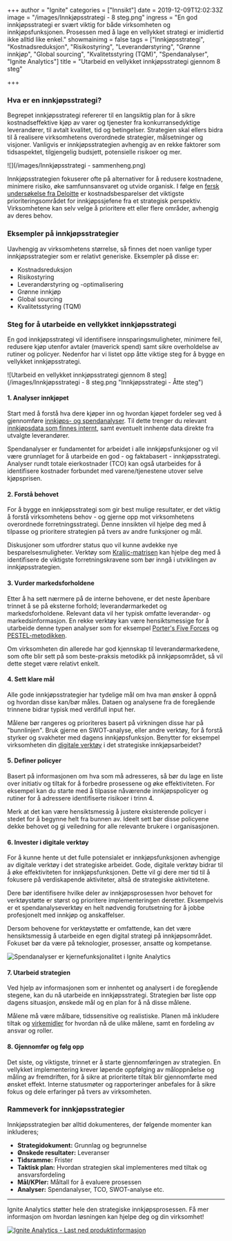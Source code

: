 +++
author = "Ignite"
categories = ["Innsikt"]
date = 2019-12-09T12:02:33Z
image = "/images/Innkjøpsstrategi - 8 steg.png"
ingress = "En god innkjøpsstrategi er svært viktig for både virksomheten og innkjøpsfunksjonen. Prosessen med å lage en vellykket strategi er imidlertid ikke alltid like enkel."
showmainimg = false
tags = ["Innkjøpsstrategi", "Kostnadsreduksjon", "Risikostyring", "Leverandørstyring", "Grønne innkjøp", "Global sourcing", "Kvalitetsstyring (TQM)", "Spendanalyser", "Ignite Analytics"]
title = "Utarbeid en vellykket innkjøpsstrategi gjennom 8 steg"

+++
### Hva er en innkjøpsstrategi?

Begrepet innkjøpsstrategi refererer til en langsiktig plan for å sikre kostnadseffektive kjøp av varer og tjenester fra konkurransedyktige leverandører, til avtalt kvalitet, tid og betingelser. Strategien skal ellers bidra til å realisere virksomhetens overordnede strategier, målsetninger og visjoner. Vanligvis er innkjøpsstrategien avhengig av en rekke faktorer som tidsaspektet, tilgjengelig budsjett, potensielle risikoer og mer.

![](/images/Innkjøpsstrategi - sammenheng.png)

Innkjøpsstrategien fokuserer ofte på alternativer for å redusere kostnadene, minimere risiko, øke samfunnsansvaret og utvide organisk. I følge en [fersk undersøkelse fra Deloitte](https://www2.deloitte.com/content/dam/insights/us/articles/2019_CPO-Survey/6267_CPO-Survey-Collection-Page/DI_CPO-Survey.pdf "The Deloitte Global CPO Survey 2019") er kostnadsbesparelser det viktigste prioriteringsområdet for innkjøpssjefene fra et strategisk perspektiv. Virksomhetene kan selv velge å prioritere ett eller flere områder, avhengig av deres behov.

### Eksempler på innkjøpsstrategier

Uavhengig av virksomhetens størrelse, så finnes det noen vanlige typer innkjøpsstrategier som er relativt generiske. Eksempler på disse er:

* Kostnadsreduksjon
* Risikostyring
* Leverandørstyring og -optimalisering
* Grønne innkjøp
* Global sourcing
* Kvalitetsstyring (TQM)

### Steg for å utarbeide en vellykket innkjøpsstrategi

En god innkjøpsstrategi vil identifisere innsparingsmuligheter, minimere feil, redusere kjøp utenfor avtaler (maverick spend) samt sikre overholdelse av rutiner og policyer. Nedenfor har vi listet opp åtte viktige steg for å bygge en vellykket innkjøpsstrategi.

![Utarbeid en vellykket innkjøpsstrategi gjennom 8 steg](/images/Innkjøpsstrategi - 8 steg.png "Innkjøpsstrategi - Åtte steg")

#### 1. Analyser innkjøpet

Start med å forstå hva dere kjøper inn og hvordan kjøpet fordeler seg ved å gjennomføre [innkjøps- og spendanalyser](https://www.ignite.no/blogg/innsikt/8-fordeler-med-spendanalyser/ "8 fordeler med innkjøps- og spendanalyser"). Til dette trenger du relevant [innkjøpsdata som finnes internt](https://www.ignite.no/blogg/innsikt/bruk-dataen-din-til-%C3%A5-ta-bedre-beslutninger/ "Bruk dataen din til å ta gode, faktabaserte beslutninger"), samt eventuelt innhente data direkte fra utvalgte leverandører.

Spendanalyser er fundamentet for arbeidet i alle innkjøpsfunksjoner og vil være grunnlaget for å utarbeide en god - og faktabasert - innkjøpsstrategi. Analyser rundt totale eierkostnader (TCO) kan også utarbeides for å identifisere kostnader forbundet med varene/tjenestene utover selve kjøpsprisen.

#### 2. Forstå behovet

For å bygge en innkjøpsstrategi som gir best mulige resultater, er det viktig å forstå virksomhetens behov - og gjerne opp mot virksomhetens overordnede forretningsstrategi. Denne innsikten vil hjelpe deg med å tilpasse og prioritere strategien på tvers av andre funksjoner og mål.

Diskusjoner som utfordrer status quo vil kunne avdekke nye besparelsesmuligheter. Verktøy som [Kraljic-matrisen](https://www.ignite.no/blogg/innsikt/hvordan-adressere-strategiske-innkj%C3%B8pskategorier/ "Hvordan adressere strategiske innkjøpskategorier") kan hjelpe deg med å identifisere de viktigste forretningskravene som bør inngå i utviklingen av innkjøpsstrategien.

#### 3. Vurder markedsforholdene

Etter å ha sett nærmere på de interne behovene, er det neste åpenbare trinnet å se på eksterne forhold; leverandørmarkedet og markedsforholdene. Relevant data vil her typisk omfatte leverandør- og markedsinformasjon. En rekke verktøy kan være hensiktsmessige for å utarbeide denne typen analyser som for eksempel [Porter's Five Forces](https://www.mindtools.com/pages/article/newTMC_08.htm "Porter's Five Forces") og [PESTEL-metodikken](https://www.mindtools.com/pages/article/newTMC_09.htm "PESTEL-analyse"). 

Om virksomheten din allerede har god kjennskap til leverandørmarkedene, som ofte blir sett på som beste-praksis metodikk på innkjøpsområdet, så vil dette steget være relativt enkelt.

#### 4. Sett klare mål

Alle gode innkjøpsstrategier har tydelige mål om hva man ønsker å oppnå og hvordan disse kan/bør måles. Dataen og analysene fra de foregående trinnene bidrar typisk med verdifull input her.

Målene bør rangeres og prioriteres basert på virkningen disse har på "bunnlinjen". Bruk gjerne en SWOT-analyse, eller andre verktøy, for å forstå styrker og svakheter med dagens innkjøpsfunksjon. Benytter for eksempel virksomheten din [digitale verktøy](https://www.ignite.no/ignite-analytics/ "Ignite Analytics") i det strategiske innkjøpsarbeidet?

#### 5. Definer policyer

Basert på informasjonen om hva som må adresseres, så bør du lage en liste over initiativ og tiltak for å forbedre prosessene og øke effektiviteten. For eksempel kan du starte med å tilpasse nåværende innkjøpspolicyer og rutiner for å adressere identifiserte risikoer i trinn 4.

Merk at det kan være hensiktsmessig å justere eksisterende policyer i stedet for å begynne helt fra bunnen av. Ideelt sett bør disse policyene dekke behovet og gi veiledning for alle relevante brukere i organisasjonen.

#### 6. Invester i digitale verktøy

For å kunne hente ut det fulle potensialet er innkjøpsfunksjonen avhengige av digitale verktøy i det strategiske arbeidet. Gode, digitale verktøy bidrar til å øke effektiviteten for innkjøpsfunksjonen. Dette vil gi dere mer tid til å fokusere på verdiskapende aktiviteter, altså de strategiske aktivitetene.

Dere bør identifisere hvilke deler av innkjøpsprosessen hvor behovet for verktøystøtte er størst og prioritere implementeringen deretter. Eksempelvis er et spendanalyseverktøy en helt nødvendig forutsetning for å jobbe profesjonelt med innkjøp og anskaffelser.

Dersom behovene for verktøystøtte er omfattende, kan det være hensiktsmessig å utarbeide en egen digital strategi på innkjøpsområdet. Fokuset bør da være på teknologier, prosesser, ansatte og kompetanse.

![Spendanalyser er kjernefunksjonalitet i Ignite Analytics](https://www.ignite.no/images/Ignite%20Analytics%20-%20Spendanalyser.png "Spendanalyser i Ignite Analytics")

#### 7. Utarbeid strategien

Ved hjelp av informasjonen som er innhentet og analysert i de foregående stegene, kan du nå utarbeide en innkjøpsstrategi. Strategien bør liste opp dagens situasjon, ønskede mål og en plan for å nå disse målene.

Målene må være målbare, tidssensitive og realistiske. Planen må inkludere tiltak og [virkemidler](https://www.ignite.no/blogg/innsikt/8-virkemidler-for-%C3%A5-redusere-innkj%C3%B8pskostnadene/ "8 virkemidler for å redusere innkjøpskostnadene") for hvordan nå de ulike målene, samt en fordeling av ansvar og roller.

#### 8. Gjennomfør og følg opp

Det siste, og viktigste, trinnet er å starte gjennomføringen av strategien. En vellykket implementering krever løpende oppfølging av måloppnåelse og måling av fremdriften, for å sikre at prioriterte tiltak blir gjennomførte med ønsket effekt. Interne statusmøter og rapporteringer anbefales for å sikre fokus og dele erfaringer på tvers av virksomheten.

### Rammeverk for innkjøpsstrategier

Innkjøpsstrategien bør alltid dokumenteres, der følgende momenter kan inkluderes;

* **Strategidokument:** Grunnlag og begrunnelse
* **Ønskede resultater:** Leveranser
* **Tidsramme:** Frister
* **Taktisk plan:** Hvordan strategien skal implementeres med tiltak og ansvarsfordeling
* **Mål/KPIer:** Måltall for å evaluere prosessen
* **Analyser:** Spendanalyser, TCO, SWOT-analyse etc.

***

Ignite Analytics støtter hele den strategiske innkjøpsprosessen. Få mer informasjon om hvordan løsningen kan hjelpe deg og din virksomhet!

[![](https://www.ignite.no/images/Last%20ned%20produktinfo%20-%201200%20x100.png "Ignite Analytics - Last ned produktinformasjon")](https://www.ignite.no/ignite-analytics/produktinformasjon/ "Ignite Analytics - Last ned produktinformasjon")